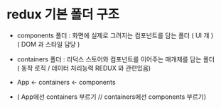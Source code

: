 # redux 기본 폴더 구조
* components 폴더 : 화면에 실제로 그려지는 컴포넌트를 담는 폴더 ( UI 걔 )  
  ( DOM 과 스타일 담당 )
* containers 폴더 : 리덕스 스토어와 컴포넌트를 이어주는 매개체를 담는 폴더  
  ( 동작 로직 / 데이터 처리능력 REDUX 와 관련있음)

*    App <- containers <- components  
* ( App에선 containers 부르기 // containers에선 components 부르기)
